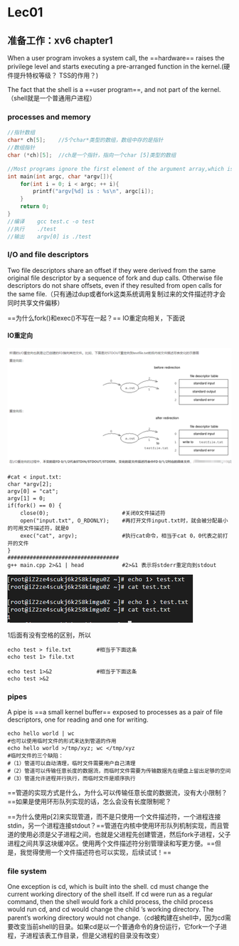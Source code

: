 # Lec01

## 准备工作：xv6 chapter1

When a user program invokes a system call, the ==hardware== raises the privilege level and starts executing a pre-arranged function in the kernel.(硬件提升特权等级？ TSS的作用？)

 The fact that the shell is a ==user program==, and not part of the kernel.（shell就是一个普通用户进程）

### processes and memory

```C
//指针数组
char* ch[5];	//5个char*类型的数组，数组中存的是指针
//数组指针
char (*ch)[5]; 	//ch是一个指针，指向一个char [5]类型的数组
```

```c
//Most programs ignore the first element of the argument array,which is conventionally the name of the program
int main(int argc, char *argv[]){
    for(int i = 0; i < argc; ++ i){
        printf("argv[%d] is : %s\n", argc[i]);
    }
    return 0;
}
//编译	gcc test.c -o test
//执行	./test
//输出	argv[0] is ./test
```

### I/O and file descriptors

Two file descriptors share an offset if they were derived from the same original file descriptor by a sequence of fork and dup calls. Otherwise file descriptors do not share offsets, even if they resulted from open calls for the same file.（只有通过dup或者fork这类系统调用复制过来的文件描述符才会同时共享文件偏移）

==为什么fork()和exec()不写在一起？== IO重定向相关，下面说

#### IO重定向

![IO重定向](./img/IO重定向.png)

```shell
#cat < input.txt:
char *argv[2];
argv[0] = "cat";
argv[1] = 0;
if(fork() == 0) {
	close(0);						#关闭0文件描述符
	open("input.txt", O_RDONLY);	#再打开文件input.txt时，就会被分配最小的可用文件描述符，就是0
	exec("cat", argv);				#执行cat命令，相当于cat 0，0代表之前打开的文件
}
###################################
g++ main.cpp 2>&1 | head			#2>&1 表示将stderr重定向到stdout
```

![文件描述符重定向](./img/文件描述符重定向.png)

1后面有没有空格的区别，所以

```shell
echo test > file.txt		#相当于下面这条
echo test 1> file.txt

echo test 1>&2   			#相当于下面这条
echo test >&2
```

### pipes

A pipe is ==a small kernel buffer== exposed to processes as a pair of file descriptors, one for reading and one for writing. 



```shell
echo hello world | wc
#也可以使用临时文件的形式来达到管道的作用
echo hello world >/tmp/xyz; wc </tmp/xyz
#临时文件的三个缺陷：
#（1）管道可以自动清理，临时文件需要用户自己清理
#（2）管道可以传输任意长度的数据流，而临时文件需要为传输数据先在硬盘上留出足够的空间
#（3）管道允许进程并行执行，而临时文件是顺序执行
```

==管道的实现方式是什么，为什么可以传输任意长度的数据流，没有大小限制？==如果是使用环形队列实现的话，怎么会没有长度限制呢？

==为什么使用p[2]来实现管道，而不是只使用一个文件描述符，一个进程连接stdin，另一个进程连接stdout？==管道在内核中使用环形队列机制实现，而且管道的使用必须是父子进程之间，也就是父进程先创建管道，然后fork子进程，父子进程之间共享这块缓冲区。使用两个文件描述符分别管理读和写更方便。==但是，我觉得使用一个文件描述符也可以实现，后续试试！==

### file system

One exception is cd, which is built into the shell. cd must change the current working directory of the shell itself. If cd were run as a regular command, then the shell would fork a child process, the child process would run cd, and cd would change the child ’s working directory. The parent’s working directory would not change.（cd被构建在shell中，因为cd需要改变当前shell的目录。如果cd是以一个普通命令的身份运行，它fork一个子进程，子进程该表工作目录，但是父进程的目录没有改变）

